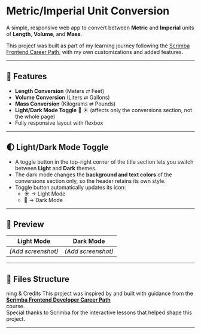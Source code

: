 
# Metric/Imperial Unit Conversion

A simple, responsive web app to convert between **Metric** and **Imperial** units of **Length**, **Volume**, and **Mass**.

This project was built as part of my learning journey following the [Scrimba Frontend Career Path](https://scrimba.com/), with my own customizations and added features.

---

## 🚀 Features

- **Length Conversion** (Meters ⇄ Feet)  
- **Volume Conversion** (Liters ⇄ Gallons)  
- **Mass Conversion** (Kilograms ⇄ Pounds)  
- **Light/Dark Mode Toggle** 🌙 ☀️ (affects only the conversions section, not the whole page)  
- Fully responsive layout with flexbox

---

## 🌓 Light/Dark Mode Toggle

- A toggle button in the top-right corner of the title section lets you switch between **Light** and **Dark** themes.  
- The dark mode changes the **background and text colors** of the conversions section only, so the header retains its own style.  
- Toggle button automatically updates its icon:  
  - ☀ → Light Mode  
  - 🌙 → Dark Mode

---

## 📸 Preview

| Light Mode | Dark Mode |
|------------|-----------|
| *(Add screenshot)* | *(Add screenshot)* |

---

## 📂 Files Structure

ning & Credits
This project was inspired by and built with guidance from the  
[**Scrimba Frontend Developer Career Path**](https://scrimba.com/learn/frontend)  
course.  
Special thanks to Scrimba for the interactive lessons that helped shape this project.

---
